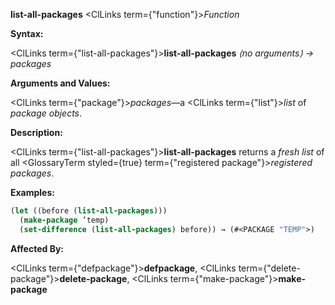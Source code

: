 **list-all-packages** <ClLinks  term={"function"}><i>Function</i></ClLinks> 



**Syntax:** 



<ClLinks  term={"list-all-packages"}><b>list-all-packages</b></ClLinks> *⟨no arguments⟩ → packages* 



**Arguments and Values:** 



<ClLinks  term={"package"}><i>packages</i></ClLinks>—a <ClLinks  term={"list"}><i>list</i></ClLinks> of *package objects*. 



**Description:** 



<ClLinks  term={"list-all-packages"}><b>list-all-packages</b></ClLinks> returns a *fresh list* of all <GlossaryTerm styled={true} term={"registered package"}><i>registered packages</i></GlossaryTerm>. 



**Examples:**
```lisp
(let ((before (list-all-packages))) 
  (make-package ’temp) 
  (set-difference (list-all-packages) before)) → (#<PACKAGE "TEMP">) 
```
**Affected By:** 



<ClLinks  term={"defpackage"}><b>defpackage</b></ClLinks>, <ClLinks  term={"delete-package"}><b>delete-package</b></ClLinks>, <ClLinks  term={"make-package"}><b>make-package</b></ClLinks> 



